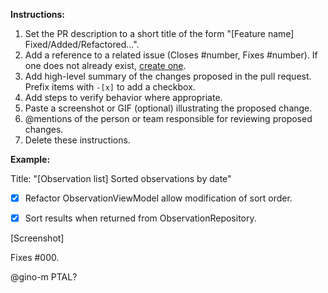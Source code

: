 **Instructions:**
1. Set the PR description to a short title of the form "\[Feature name\] Fixed/Added/Refactored...".
1. Add a reference to a related issue (Closes #number, Fixes #number). If one does not already exist,
   [create one](../../issues/new/choose).
1. Add high-level summary of the changes proposed in the pull request. Prefix items with `-[x]` to add a checkbox.
1. Add steps to verify behavior where appropriate.
1. Paste a screenshot or GIF (optional) illustrating the proposed change.
1. @mentions of the person or team responsible for reviewing proposed changes.
1. Delete these instructions.

**Example:**

Title: "\[Observation list\] Sorted observations by date"

-[x] Refactor ObservationViewModel allow modification of sort order.

-[x] Sort results when returned from ObservationRepository.

\[Screenshot\]

Fixes #000.

@gino-m PTAL?
